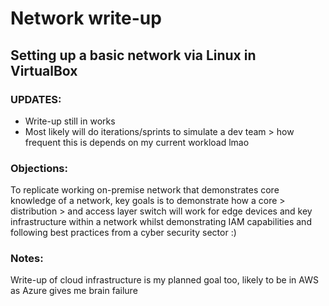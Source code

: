 # Network write-up

## Setting up a basic network via Linux in VirtualBox


### UPDATES:
- Write-up still in works
- Most likely will do iterations/sprints to simulate a dev team > how frequent this is depends on my current workload lmao

### Objections:
To replicate working on-premise network that demonstrates core knowledge of a network, key goals is to demonstrate how a core > distribution > and access layer switch will work for edge devices and key infrastructure within a network whilst demonstrating IAM capabilities and following best practices from a cyber security sector :)

### Notes: 
Write-up of cloud infrastructure is my planned goal too, likely to be in AWS as Azure gives me brain failure
